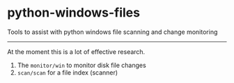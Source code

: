 # python-windows-files
Tools to assist with python windows file scanning and change monitoring

---

At the moment this is a lot of effective research.

1. The `monitor/win` to monitor disk file changes
2. `scan/scan` for a file index (scanner)



